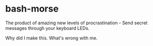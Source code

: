 bash-morse
==========

The product of amazing new levels of procrastination - Send secret messages through your keyboard LEDs.

Why did I make this. What's wrong with me.
